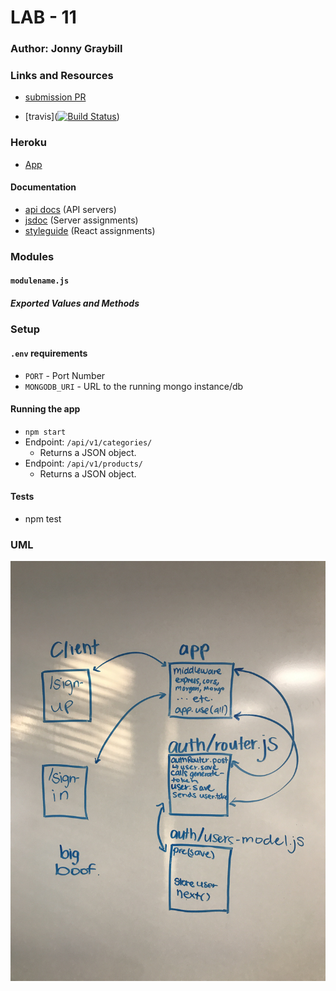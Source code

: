 # LAB - 11

### Author: Jonny Graybill

### Links and Resources
* [submission PR](https://github.com/401-advanced-javascript-jonnygraybill/lab-11/pull/1) 

* [travis]([![Build Status](https://www.travis-ci.com/401-advanced-javascript-jonnygraybill/lab-11.svg?branch=auth)](https://www.travis-ci.com/401-advanced-javascript-jonnygraybill/lab-11))

### Heroku
* [App](https://jgray-401-lab11.herokuapp.com/)


#### Documentation
* [api docs](http://xyz.com) (API servers)
* [jsdoc](http://xyz.com) (Server assignments)
* [styleguide](http://xyz.com) (React assignments)

### Modules
#### `modulename.js`
##### Exported Values and Methods


### Setup
#### `.env` requirements
* `PORT` - Port Number
* `MONGODB_URI` - URL to the running mongo instance/db

#### Running the app
* `npm start`
* Endpoint: `/api/v1/categories/`
  * Returns a JSON object.
* Endpoint: `/api/v1/products/`
  * Returns a JSON object.
  
#### Tests
* npm test

### UML
![UML](./assets/lab-11-uml.jpg)
